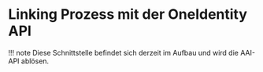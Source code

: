 # Linking Prozess mit der OneIdentity API

!!! note
    Diese Schnittstelle befindet sich derzeit im Aufbau und wird die AAI-API ablösen.